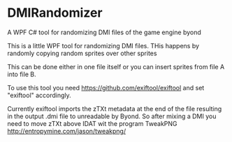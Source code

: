 # DMIRandomizer
A WPF C# tool for randomizing DMI files of the game engine byond

This is a little WPF tool for randomizing DMI files.
THis happens by randomly copying random sprites over other sprites

This can be done either in one file itself or you can insert sprites from file A into file B.

To use this tool you need https://github.com/exiftool/exiftool and set "exiftool" accordingly.

Currently exiftool imports the zTXt metadata at the end of the file resulting in the output .dmi file to unreadable by Byond.
So after mixing a DMI you need to move zTXt above IDAT wit the program TweakPNG http://entropymine.com/jason/tweakpng/
